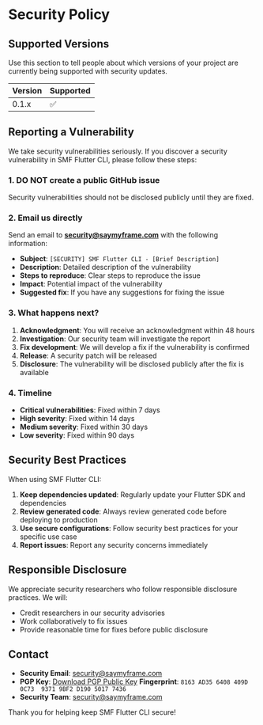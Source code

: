 # Security Policy

## Supported Versions

Use this section to tell people about which versions of your project are
currently being supported with security updates.

| Version | Supported          |
| ------- | ------------------ |
| 0.1.x   | :white_check_mark: |

## Reporting a Vulnerability

We take security vulnerabilities seriously. If you discover a security vulnerability in SMF Flutter CLI, please follow these steps:

### 1. **DO NOT** create a public GitHub issue
Security vulnerabilities should not be disclosed publicly until they are fixed.

### 2. Email us directly
Send an email to **security@saymyframe.com** with the following information:

- **Subject**: `[SECURITY] SMF Flutter CLI - [Brief Description]`
- **Description**: Detailed description of the vulnerability
- **Steps to reproduce**: Clear steps to reproduce the issue
- **Impact**: Potential impact of the vulnerability
- **Suggested fix**: If you have any suggestions for fixing the issue

### 3. What happens next?

1. **Acknowledgment**: You will receive an acknowledgment within 48 hours
2. **Investigation**: Our security team will investigate the report
3. **Fix development**: We will develop a fix if the vulnerability is confirmed
4. **Release**: A security patch will be released
5. **Disclosure**: The vulnerability will be disclosed publicly after the fix is available

### 4. Timeline

- **Critical vulnerabilities**: Fixed within 7 days
- **High severity**: Fixed within 14 days  
- **Medium severity**: Fixed within 30 days
- **Low severity**: Fixed within 90 days

## Security Best Practices

When using SMF Flutter CLI:

1. **Keep dependencies updated**: Regularly update your Flutter SDK and dependencies
2. **Review generated code**: Always review generated code before deploying to production
3. **Use secure configurations**: Follow security best practices for your specific use case
4. **Report issues**: Report any security concerns immediately

## Responsible Disclosure

We appreciate security researchers who follow responsible disclosure practices. We will:

- Credit researchers in our security advisories
- Work collaboratively to fix issues
- Provide reasonable time for fixes before public disclosure

## Contact

- **Security Email**: security@saymyframe.com
- **PGP Key**: [Download PGP Public Key](https://saymyframe.com/pgp.asc)
  **Fingerprint**: `8163 AD35 6408 409D 0C73  9371 9BF2 D190 5017 7436`
- **Security Team**: security@saymyframe.com

Thank you for helping keep SMF Flutter CLI secure!
